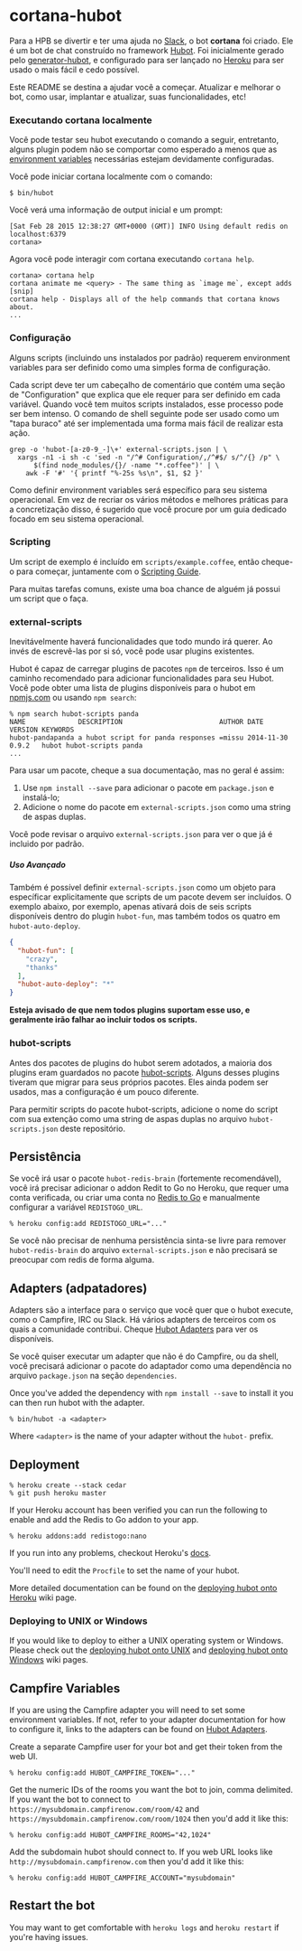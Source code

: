 # cortana-hubot

Para a HPB se divertir e ter uma ajuda no [Slack][slack], o bot **cortana** foi criado. Ele é um bot de chat construído no framework [Hubot][hubot]. Foi inicialmente gerado pelo [generator-hubot][generator-hubot], e configurado para ser lançado no [Heroku][heroku] para ser usado o mais fácil e cedo possível.

Este README se destina a ajudar você a começar. Atualizar e melhorar o bot, como usar, implantar e atualizar, suas funcionalidades, etc!

[heroku]: http://www.heroku.com
[hubot]: http://hubot.github.com
[generator-hubot]: https://github.com/github/generator-hubot
[slack]: https://slack.com/

### Executando cortana localmente

Você pode testar seu hubot executando o comando a seguir, entretanto, alguns plugin podem não se comportar como esperado a menos que as [environment variables](#configuration) necessárias estejam devidamente configuradas.

Você pode iniciar cortana localmente com o comando:

    $ bin/hubot

Você verá uma informação de output inicial e um prompt:

    [Sat Feb 28 2015 12:38:27 GMT+0000 (GMT)] INFO Using default redis on localhost:6379
    cortana>

Agora você pode interagir com cortana executando `cortana help`.

    cortana> cortana help
    cortana animate me <query> - The same thing as `image me`, except adds [snip]
    cortana help - Displays all of the help commands that cortana knows about.
    ...

### Configuração

Alguns scripts (incluindo uns instalados por padrão) requerem environment variables para ser definido como uma simples forma de configuração.

Cada script deve ter um cabeçalho de comentário que contém uma seção de "Configuration" que explica que ele requer para ser definido em cada variável. Quando você tem muitos scripts instalados, esse processo pode ser bem intenso. O comando de shell seguinte pode ser usado como um "tapa buraco" até ser implementada uma forma mais fácil de realizar esta ação.

    grep -o 'hubot-[a-z0-9_-]\+' external-scripts.json | \
      xargs -n1 -i sh -c 'sed -n "/^# Configuration/,/^#$/ s/^/{} /p" \
          $(find node_modules/{}/ -name "*.coffee")' | \
        awk -F '#' '{ printf "%-25s %s\n", $1, $2 }'

Como definir environment variables será específico para seu sistema operacional. Em vez de recriar os vários métodos e melhores práticas para a concretização disso,
é sugerido que você procure por um guia dedicado focado em seu sistema operacional.

### Scripting

Um script de exemplo é incluído em `scripts/example.coffee`, então cheque-o para começar, juntamente com o [Scripting Guide](scripting-docs).

Para muitas tarefas comuns, existe uma boa chance de alguém já possui um script que o faça.

[scripting-docs]: https://github.com/github/hubot/blob/master/docs/scripting.md

### external-scripts

Inevitávelmente haverá funcionalidades que todo mundo irá querer. Ao invés de escrevê-las por si só, você pode usar plugins existentes.

Hubot é capaz de carregar plugins de pacotes `npm` de terceiros. Isso é um caminho recomendado para adicionar funcionalidades para seu Hubot. Você pode obter uma lista de plugins disponíveis para o hubot em  [npmjs.com](npmjs) ou usando `npm search`:

    % npm search hubot-scripts panda
    NAME             DESCRIPTION                        AUTHOR DATE       VERSION KEYWORDS
    hubot-pandapanda a hubot script for panda responses =missu 2014-11-30 0.9.2   hubot hubot-scripts panda
    ...


Para usar um pacote, cheque a sua documentação, mas no geral é assim:

1. Use `npm install --save`  para adicionar o pacote em `package.json` e instalá-lo;
2. Adicione o nome do pacote em `external-scripts.json` como uma string de aspas duplas.

Você pode revisar o arquivo `external-scripts.json` para ver o que já é incluido por padrão.

##### Uso Avançado

Também é possível definir `external-scripts.json` como um objeto para específicar explicitamente que scripts de um pacote devem ser incluídos. O exemplo abaixo, por exemplo, apenas ativará dois de seis scripts disponíveis dentro do plugin `hubot-fun`, mas também todos os quatro em `hubot-auto-deploy`.

```json
{
  "hubot-fun": [
    "crazy",
    "thanks"
  ],
  "hubot-auto-deploy": "*"
}
```

**Esteja avisado de que nem todos plugins suportam esse uso, e geralmente irão falhar ao incluir todos os scripts.**

[npmjs]: https://www.npmjs.com

### hubot-scripts

Antes dos pacotes de plugins do hubot serem adotados, a maioria dos plugins eram guardados no pacote
[hubot-scripts][hubot-scripts]. Alguns desses plugins tiveram que migrar para seus próprios pacotes. Eles ainda podem ser usados, mas a configuração é um pouco diferente.

Para permitir scripts do pacote hubot-scripts, adicione o nome do script com sua extenção como uma string de aspas duplas no arquivo `hubot-scripts.json` deste repositório.

[hubot-scripts]: https://github.com/github/hubot-scripts

##  Persistência

Se você irá usar o pacote `hubot-redis-brain` (fortemente recomendável), você irá precisar adicionar o addon Redit to Go no Heroku, que requer uma conta verificada, ou criar uma conta no [Redis to Go][redistogo] e manualmente configurar a variável `REDISTOGO_URL`.

    % heroku config:add REDISTOGO_URL="..."

Se você não precisar de nenhuma persistência sinta-se livre para remover `hubot-redis-brain`
do arquivo `external-scripts.json` e não precisará se preocupar com redis de forma alguma.

[redistogo]: https://redistogo.com/

## Adapters (adpatadores)

Adapters são a interface para o serviço que você quer que o hubot execute, como o Campfire, IRC ou Slack. Há vários adapters de terceiros com os quais a comunidade contribui. Cheque [Hubot Adapters][hubot-adapters] para ver os disponíveis.

Se você quiser executar um adapter que não é do Campfire, ou da shell, você precisará adicionar o pacote do adaptador como uma dependência no arquivo `package.json` na seção `dependencies`.

Once you've added the dependency with `npm install --save` to install it you
can then run hubot with the adapter.

    % bin/hubot -a <adapter>

Where `<adapter>` is the name of your adapter without the `hubot-` prefix.

[hubot-adapters]: https://github.com/github/hubot/blob/master/docs/adapters.md

## Deployment

    % heroku create --stack cedar
    % git push heroku master

If your Heroku account has been verified you can run the following to enable
and add the Redis to Go addon to your app.

    % heroku addons:add redistogo:nano

If you run into any problems, checkout Heroku's [docs][heroku-node-docs].

You'll need to edit the `Procfile` to set the name of your hubot.

More detailed documentation can be found on the [deploying hubot onto
Heroku][deploy-heroku] wiki page.

### Deploying to UNIX or Windows

If you would like to deploy to either a UNIX operating system or Windows.
Please check out the [deploying hubot onto UNIX][deploy-unix] and [deploying
hubot onto Windows][deploy-windows] wiki pages.

[heroku-node-docs]: http://devcenter.heroku.com/articles/node-js
[deploy-heroku]: https://github.com/github/hubot/blob/master/docs/deploying/heroku.md
[deploy-unix]: https://github.com/github/hubot/blob/master/docs/deploying/unix.md
[deploy-windows]: https://github.com/github/hubot/blob/master/docs/deploying/unix.md

## Campfire Variables

If you are using the Campfire adapter you will need to set some environment
variables. If not, refer to your adapter documentation for how to configure it,
links to the adapters can be found on [Hubot Adapters][hubot-adapters].

Create a separate Campfire user for your bot and get their token from the web
UI.

    % heroku config:add HUBOT_CAMPFIRE_TOKEN="..."

Get the numeric IDs of the rooms you want the bot to join, comma delimited. If
you want the bot to connect to `https://mysubdomain.campfirenow.com/room/42`
and `https://mysubdomain.campfirenow.com/room/1024` then you'd add it like
this:

    % heroku config:add HUBOT_CAMPFIRE_ROOMS="42,1024"

Add the subdomain hubot should connect to. If you web URL looks like
`http://mysubdomain.campfirenow.com` then you'd add it like this:

    % heroku config:add HUBOT_CAMPFIRE_ACCOUNT="mysubdomain"

[hubot-adapters]: https://github.com/github/hubot/blob/master/docs/adapters.md

## Restart the bot

You may want to get comfortable with `heroku logs` and `heroku restart` if
you're having issues.
